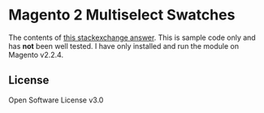 # Magento 2 Multiselect Swatches

The contents of [this stackexchange answer](https://magento.stackexchange.com/a/229315/34118).
This is sample code only and has **not** been well tested. I have only
installed and run the module on Magento v2.2.4.

## License
Open Software License v3.0
